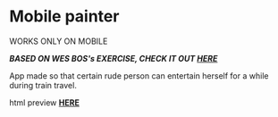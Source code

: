 # Mobile painter

WORKS ONLY ON MOBILE

***BASED ON WES BOS's EXERCISE, CHECK IT OUT [HERE](https://www.youtube.com/watch?v=8ZGAzJ0drl0&t=917s)***

App made so that certain rude person can entertain herself for a while during train travel.

html preview ****[HERE](https://htmlpreview.github.io/?https://github.com/Nowikens/mobile-painter/blob/main/painter.html)****
